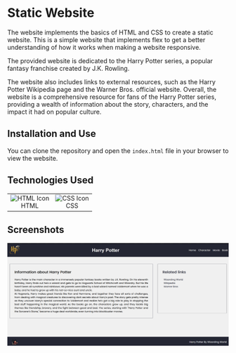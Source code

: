# Static Website

The website implements the basics of HTML and CSS to create a static website.
This is a simple website that implements flex to get a better understanding of how it works when making a website responsive.

The provided website is dedicated to the Harry Potter series, a popular fantasy franchise created by J.K. Rowling.

The website also includes links to external resources, such as the Harry Potter Wikipedia page and the Warner Bros. official website. Overall, the website is a comprehensive resource for fans of the Harry Potter series, providing a wealth of information about the story, characters, and the impact it had on popular culture.

## Installation and Use

You can clone the repository and open the `index.html` file in your browser to view the website.

## Technologies Used

<table>
    <tr>
        <td align="center">
            <img src="https://upload.wikimedia.org/wikipedia/commons/6/61/HTML5_logo_and_wordmark.svg" alt="HTML Icon" width="50px">
            <br>HTML
        </td>
        <td align="center">
            <img src="https://upload.wikimedia.org/wikipedia/commons/d/d5/CSS3_logo_and_wordmark.svg" alt="CSS Icon" width="50px">
            <br>CSS
        </td>
    </tr>
</table>

## Screenshots

![Screenshot 1](https://github.com/mehtasoham214/Practical/blob/main/Screenshots/Static-1/image.png)
